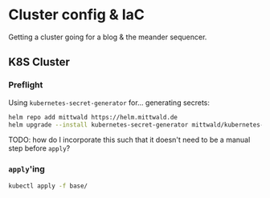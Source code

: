 # Cluster config & IaC

Getting a cluster going for a blog & the meander sequencer.

## K8S Cluster

### Preflight

Using `kubernetes-secret-generator` for... generating secrets:

```sh
helm repo add mittwald https://helm.mittwald.de
helm upgrade --install kubernetes-secret-generator mittwald/kubernetes-secret-generator
```

TODO: how do I incorporate this such that it doesn't need to be a manual step before `apply`?

### `apply`'ing

```sh
kubectl apply -f base/
```